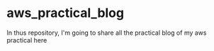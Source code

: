# aws_practical_blog
In thus repository, I'm going to share all the practical blog of my aws practical here
